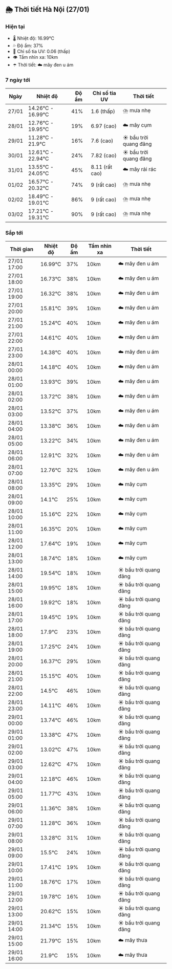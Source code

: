 ## 🌦️ Thời tiết Hà Nội (27/01)

### Hiện tại

- 🌡️ Nhiệt độ: 16.99℃
- 💦 Độ ẩm: 37%
- 🌟 Chỉ số tia UV: 0.06 (thấp)
- 👁️ Tầm nhìn xa: 10km
- ☂️ Thời tiết: ☁️ mây đen u ám

### 7 ngày tới

| Ngày | Nhiệt độ | Độ ẩm | Chỉ số tia UV | Thời tiết |
| --- | --- | --- | --- | --- |
| 27/01 | 14.26℃ - 16.99℃ | 41% | 1.6 (thấp) | ⛈️ mưa nhẹ |
| 28/01 | 12.76℃ - 19.95℃ | 19% | 6.97 (cao) | ☁️ mây cụm |
| 29/01 | 11.28℃ - 21.9℃ | 16% | 7.6 (cao) | ☀️ bầu trời quang đãng |
| 30/01 | 12.61℃ - 22.94℃ | 24% | 7.82 (cao) | ☀️ bầu trời quang đãng |
| 31/01 | 13.55℃ - 24.05℃ | 45% | 8.11 (rất cao) | ☁️ mây rải rác |
| 01/02 | 16.57℃ - 20.32℃ | 74% | 9 (rất cao) | ⛈️ mưa nhẹ |
| 02/02 | 18.49℃ - 19.01℃ | 86% | 9 (rất cao) | ⛈️ mưa nhẹ |
| 03/02 | 17.21℃ - 19.31℃ | 90% | 9 (rất cao) | ⛈️ mưa nhẹ |

### Sắp tới

| Thời gian | Nhiệt độ | Độ ẩm | Tầm nhìn xa | Thời tiết |
| --- | --- | --- | --- | --- |
| 27/01 17:00 | 16.99℃ | 37% | 10km | ☁️ mây đen u ám |
| 27/01 18:00 | 16.73℃ | 38% | 10km | ☁️ mây đen u ám |
| 27/01 19:00 | 16.32℃ | 38% | 10km | ☁️ mây đen u ám |
| 27/01 20:00 | 15.81℃ | 39% | 10km | ☁️ mây đen u ám |
| 27/01 21:00 | 15.24℃ | 40% | 10km | ☁️ mây đen u ám |
| 27/01 22:00 | 14.61℃ | 40% | 10km | ☁️ mây đen u ám |
| 27/01 23:00 | 14.38℃ | 40% | 10km | ☁️ mây đen u ám |
| 28/01 00:00 | 14.18℃ | 40% | 10km | ☁️ mây đen u ám |
| 28/01 01:00 | 13.93℃ | 39% | 10km | ☁️ mây đen u ám |
| 28/01 02:00 | 13.72℃ | 38% | 10km | ☁️ mây đen u ám |
| 28/01 03:00 | 13.52℃ | 37% | 10km | ☁️ mây đen u ám |
| 28/01 04:00 | 13.38℃ | 36% | 10km | ☁️ mây đen u ám |
| 28/01 05:00 | 13.22℃ | 34% | 10km | ☁️ mây đen u ám |
| 28/01 06:00 | 12.91℃ | 32% | 10km | ☁️ mây đen u ám |
| 28/01 07:00 | 12.76℃ | 32% | 10km | ☁️ mây đen u ám |
| 28/01 08:00 | 13.35℃ | 29% | 10km | ☁️ mây cụm |
| 28/01 09:00 | 14.1℃ | 25% | 10km | ☁️ mây cụm |
| 28/01 10:00 | 15.16℃ | 22% | 10km | ☁️ mây cụm |
| 28/01 11:00 | 16.35℃ | 20% | 10km | ☁️ mây cụm |
| 28/01 12:00 | 17.64℃ | 19% | 10km | ☁️ mây cụm |
| 28/01 13:00 | 18.74℃ | 18% | 10km | ☁️ mây cụm |
| 28/01 14:00 | 19.54℃ | 18% | 10km | ☀️ bầu trời quang đãng |
| 28/01 15:00 | 19.95℃ | 18% | 10km | ☀️ bầu trời quang đãng |
| 28/01 16:00 | 19.92℃ | 18% | 10km | ☀️ bầu trời quang đãng |
| 28/01 17:00 | 19.45℃ | 19% | 10km | ☀️ bầu trời quang đãng |
| 28/01 18:00 | 17.9℃ | 23% | 10km | ☀️ bầu trời quang đãng |
| 28/01 19:00 | 17.25℃ | 24% | 10km | ☀️ bầu trời quang đãng |
| 28/01 20:00 | 16.37℃ | 29% | 10km | ☀️ bầu trời quang đãng |
| 28/01 21:00 | 15.15℃ | 40% | 10km | ☀️ bầu trời quang đãng |
| 28/01 22:00 | 14.5℃ | 46% | 10km | ☀️ bầu trời quang đãng |
| 28/01 23:00 | 14.11℃ | 46% | 10km | ☀️ bầu trời quang đãng |
| 29/01 00:00 | 13.74℃ | 46% | 10km | ☀️ bầu trời quang đãng |
| 29/01 01:00 | 13.38℃ | 47% | 10km | ☀️ bầu trời quang đãng |
| 29/01 02:00 | 13.02℃ | 47% | 10km | ☀️ bầu trời quang đãng |
| 29/01 03:00 | 12.62℃ | 47% | 10km | ☀️ bầu trời quang đãng |
| 29/01 04:00 | 12.18℃ | 46% | 10km | ☀️ bầu trời quang đãng |
| 29/01 05:00 | 11.77℃ | 43% | 10km | ☀️ bầu trời quang đãng |
| 29/01 06:00 | 11.36℃ | 38% | 10km | ☀️ bầu trời quang đãng |
| 29/01 07:00 | 11.28℃ | 36% | 10km | ☀️ bầu trời quang đãng |
| 29/01 08:00 | 13.28℃ | 31% | 10km | ☀️ bầu trời quang đãng |
| 29/01 09:00 | 15.5℃ | 24% | 10km | ☀️ bầu trời quang đãng |
| 29/01 10:00 | 17.41℃ | 19% | 10km | ☀️ bầu trời quang đãng |
| 29/01 11:00 | 18.76℃ | 17% | 10km | ☀️ bầu trời quang đãng |
| 29/01 12:00 | 19.78℃ | 16% | 10km | ☀️ bầu trời quang đãng |
| 29/01 13:00 | 20.62℃ | 15% | 10km | ☀️ bầu trời quang đãng |
| 29/01 14:00 | 21.34℃ | 15% | 10km | ☀️ bầu trời quang đãng |
| 29/01 15:00 | 21.79℃ | 15% | 10km | ☁️ mây thưa |
| 29/01 16:00 | 21.9℃ | 15% | 10km | ☁️ mây thưa |
